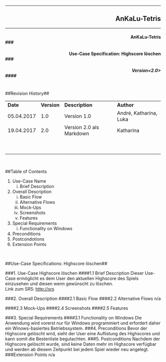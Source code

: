 
----------
## <div style="text-align: right">  AnKaLu-Tetris </div> ##
----------

#### <div style="text-align: right"> AnKaLu-Tetris</div>###
#### <div style="text-align: right"> Use-Case Specification: Highscore löschen</div>###
##### <div style="text-align: right"> Version<2.0></div>####



</br>
##Revision History##

<table> 
<tr><td><b>Date</b></td><td><b>Version</b></td><td><b>Description</b></td><td><b>Author</b></td></tr>
<tr><td>05.04.2017</td><td>1.0</td><td>Version 1.0</td><td>André, Katharina, Luka</td></tr>
<tr><td>19.04.2017</td><td>2.0</td><td>Version 2.0 als Markdown</td><td>Katharina</td></tr>
<tr><td><font color = white>j</font></td><td></td><td></td><td></td></tr>
<tr><td><font color = white>j</font></td><td></td><td></td><td></td></tr>
</table>
</br>

##Table of Contents

<ol>
<li>Use-Case Name
<ol type = i>
<li>Brief Description</li>
</ol>
<li> Overall Description
<ol type = i>
<li>Basic Flow</li>
<li>Alternative Flows</li>
<li>Mock-Ups</li>
<li>Screenshots</li>
<li>Features</li>
</ol>
<li>Special Requirements
<ol type = i>
<li>Functionality on Windows</li>
</ol>
<li>Preconditions</li>
<li>Postcondotions</li>
<li>Extension Points</li>
</ol>
</br>

##Use-Case Specifications: Highscore löschen##

###1. Use-Case Highscore löschen
####1.1 Brief Description
Dieser Use-Case ermöglicht es dem User den aktuellen Highscore des Spiels einzusehen und diesen wenn gewünscht zu löschen. </br>
Link zum SRS: [http://srs](http://srs)

###2. Overall Description
####2.1 Basic Flow
####2.2 Alternative Flows
n/a

####2.3 Mock-Ups
####2.4 Screenshots
####2.5 Features

###3. Special Requirements
####3.1 Functionality on Windows
Die Anwendung wird vorerst nur für Windows programmiert und erfordert daher ein Winows-basiertes Betriebssystem. 
###4. Preconditions
Bevor der Highscore gelöscht wird, sieht der User eine Auflistung des Highscores und kann somit die Bestenliste begutachten.
###5. Postconditions
Nachdem der Highscore gelöscht wurde, sind keine Daten mehr im Highscore verfügbar und werden ab diesem Zeitpunkt bei jedem Spiel wieder neu angelegt.
###Extension Points
n/a